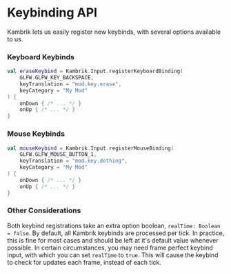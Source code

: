 

# Keybinding API

Kambrik lets us easily register new keybinds, with several options available to us.


### Keyboard Keybinds
```kt
val eraseKeybind = Kambrik.Input.registerKeyboardBinding(
    GLFW.GLFW_KEY_BACKSPACE,
    keyTranslation = "mod.key.erase",
    keyCategory = "My Mod"
) {
    onDown { /* ... */ }
    onUp { /* ... */ }
}
```

### Mouse Keybinds
```kt
val mouseKeybind = Kambrik.Input.registerMouseBinding(
    GLFW.GLFW_MOUSE_BUTTON_1,
    keyTranslation = "mod.key.dothing",
    keyCategory = "My Mod"
) {
    onDown { /* ... */ }
    onUp { /* ... */ }
}
```

### Other Considerations

Both keybind registrations take an extra option boolean, `realTime: Boolean = false`. By default, all Kambrik keybinds are processed per tick. In practice, this is fine for most cases and should be left at it's default value whenever possible. In certain circumstances, you may need frame perfect keybind input, with which you can set `realTime` to `true`. This will cause the keybind to check for updates each frame, instead of each tick. 